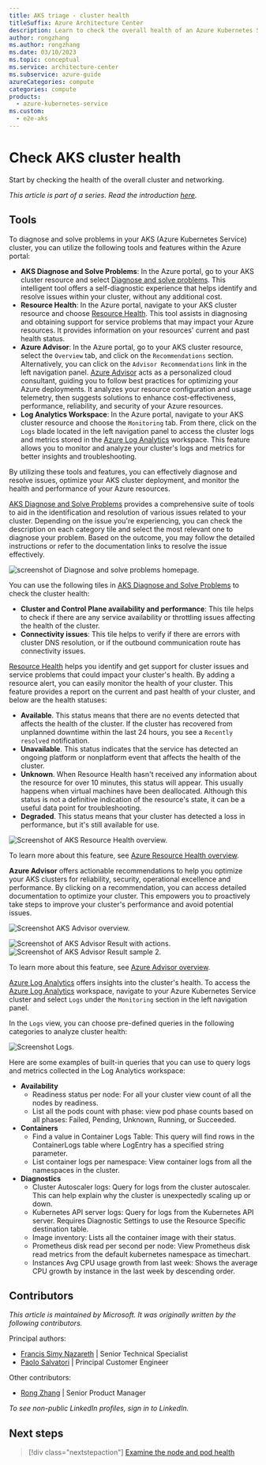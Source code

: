 ```yaml
---
title: AKS triage - cluster health
titleSuffix: Azure Architecture Center
description: Learn to check the overall health of an Azure Kubernetes Service (AKS) cluster, as part of a triage step for AKS clusters.
author: rongzhang
ms.author: rongzhang
ms.date: 03/10/2023
ms.topic: conceptual
ms.service: architecture-center
ms.subservice: azure-guide
azureCategories: compute
categories: compute
products:
  - azure-kubernetes-service
ms.custom:
  - e2e-aks
---
```


# Check AKS cluster health

Start by checking the health of the overall cluster and networking.

_This article is part of a series. Read the introduction [here](aks-triage-practices.md)._

## Tools

To diagnose and solve problems in your AKS (Azure Kubernetes Service) cluster, you can utilize the following tools and features within the Azure portal:

- **AKS Diagnose and Solve Problems**: In the Azure portal, go to your AKS cluster resource and select [Diagnose and solve problems](/azure/aks/aks-diagnostics). This intelligent tool offers a self-diagnostic experience that helps identify and resolve issues within your cluster, without any additional cost.
- **Resource Health**: In the Azure portal, navigate to your AKS cluster resource and choose [Resource Health](/azure/service-health/resource-health-overview). This tool assists in diagnosing and obtaining support for service problems that may impact your Azure resources. It provides information on your resources' current and past health status.
- **Azure Advisor**: In the Azure portal, go to your AKS cluster resource, select the `Overview` tab, and click on the `Recommendations` section. Alternatively, you can click on the `Advisor Recommendations` link in the left navigation panel. [Azure Advisor](/azure/advisor/advisor-overview)  acts as a personalized cloud consultant, guiding you to follow best practices for optimizing your Azure deployments. It analyzes your resource configuration and usage telemetry, then suggests solutions to enhance cost-effectiveness, performance, reliability, and security of your Azure resources.
- **Log Analytics Workspace**: In the Azure portal, navigate to your AKS cluster resource and choose the `Monitoring` tab. From there, click on the `Logs` blade located in the left navigation panel to access the cluster logs and metrics stored in the [Azure Log Analytics](/azure/azure-monitor/logs/log-analytics-overview) workspace. This feature allows you to monitor and analyze your cluster's logs and metrics for better insights and troubleshooting.

By utilizing these tools and features, you can effectively diagnose and resolve issues, optimize your AKS cluster deployment, and monitor the health and performance of your Azure resources.

[AKS Diagnose and Solve Problems](/azure/aks/aks-diagnostics) provides a comprehensive suite of tools to aid in the identification and resolution of various issues related to your cluster. Depending on the issue you're experiencing, you can check the description on each category tile and select the most relevant one to diagnose your problem. Based on the outcome, you may follow the detailed instructions or refer to the documentation links to resolve the issue effectively. 

![screenshot of Diagnose and solve problems homepage.](images/aks-diagnostics.png)

You can use the following tiles in [AKS Diagnose and Solve Problems](/azure/aks/aks-diagnostics) to check the cluster health:

- **Cluster and Control Plane availability and performance**: This tile helps to check if there are any service availability or throttling issues affecting the health of the cluster.
- **Connectivity issues**: This tile helps to verify if there are errors with cluster DNS resolution, or if the outbound communication route has connectivity issues.

[Resource Health](/azure/service-health/resource-health-overview) helps you identify and get support for cluster issues and service problems that could impact your cluster's health. By adding a resource alert, you can easily monitor the health of your cluster. This feature provides a report on the current and past health of your cluster, and below are the health statuses:

- **Available**. This status means that there are no events detected that affects the health of the cluster. If the cluster has recovered from unplanned downtime within the last 24 hours, you see a `Recently resolved` notification.
- **Unavailable**. This status indicates that the service has detected an ongoing platform or nonplatform event that affects the health of the cluster.
- **Unknown**. When Resource Health hasn't received any information about the resource for over 10 minutes, this status will appear. This usually happens when virtual machines have been deallocated. Although this status is not a definitive indication of the resource's state, it can be a useful data point for troubleshooting.
- **Degraded**. This status means that your cluster has detected a loss in performance, but it's still available for use.

![Screenshot of AKS Resource Health overview.](images/aks-resource-health.png)

To learn more about this feature, see [Azure Resource Health overview](/azure/service-health/resource-health-overview).

**Azure Advisor** offers actionable recommendations to help you optimize your AKS clusters for reliability, security, operational excellence and performance. By clicking on a recommendation, you can access detailed documentation to optimize your cluster. This empowers you to proactively take steps to improve your cluster's performance and avoid potential issues.

![Screenshot AKS Advisor overview.](images/aks-advisor.png)

![Screenshot of AKS Advisor Result with actions.](images/aks-advisor-action.png) 
![Screenshot of AKS Advisor Result sample 2.](images/aks-advisor-result.png) 

To learn more about this feature, see [Azure Advisor overview](/azure/advisor/advisor-overview).

[Azure Log Analytics](/azure/azure-monitor/logs/log-analytics-overview) offers insights into the cluster's health. To access the [Azure Log Analytics](/azure/aks/monitor-aks) workspace, navigate to your Azure Kubernetes Service cluster and select `Logs` under the `Monitoring` section in the left navigation panel.

In the `Logs` view, you can choose pre-defined queries in the following categories to analyze cluster health:

![Screenshot Logs.](images/aks-logs.png)

Here are some examples of built-in queries that you can use to query logs and metrics collected in the Log Analytics workspace:

- **Availability**
  - Readiness status per node: For all your cluster view count of all the nodes by readiness.
  - List all the pods count with phase: view pod phase counts based on all phases: Failed, Pending, Unknown, Running, or Succeeded.
- **Containers**
  - Find a value in Container Logs Table: This query will find rows in the ContainerLogs table where LogEntry has a specified string parameter.
  - List container logs per namespace: View container logs from all the namespaces in the cluster.
- **Diagnostics**
  - Cluster Autoscaler logs: Query for logs from the cluster autoscaler. This can help explain why the cluster is unexpectedly scaling up or down.
  - Kubernetes API server logs: Query for logs from the Kubernetes API server. Requires Diagnostic Settings to use the Resource Specific destination table.
  - Image inventory: Lists all the container image with their status.
  - Prometheus disk read per second per node: View Prometheus disk read metrics from the default kubernetes namespace as timechart.
  - Instances Avg CPU usage growth from last week: Shows the average CPU growth by instance in the last week by descending order.

## Contributors

*This article is maintained by Microsoft. It was originally written by the following contributors.*

Principal authors:

- [Francis Simy Nazareth](https://www.linkedin.com/in/francis-simy-nazereth-971440a) | Senior Technical Specialist
- [Paolo Salvatori](https://www.linkedin.com/in/paolo-salvatori) | Principal Customer Engineer

Other contributors:

- [Rong Zhang](https://www.linkedin.com/in/rong-zhang-7335561a) | Senior Product Manager

*To see non-public LinkedIn profiles, sign in to LinkedIn.*

## Next steps

> [!div class="nextstepaction"]
> [Examine the node and pod health](aks-triage-node-health.md)
